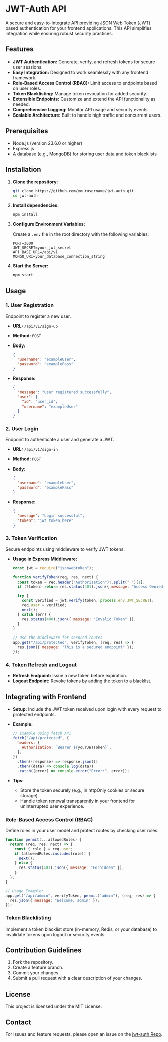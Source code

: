 # JWT-Auth API

A secure and easy-to-integrate API providing JSON Web Token (JWT) based authentication for your frontend applications. This API simplifies integration while ensuring robust security practices.

## Features

- **JWT Authentication:** Generate, verify, and refresh tokens for secure user sessions.
- **Easy Integration:** Designed to work seamlessly with any frontend framework.
- **Role-Based Access Control (RBAC):** Limit access to endpoints based on user roles.
- **Token Blacklisting:** Manage token revocation for added security.
- **Extensible Endpoints:** Customize and extend the API functionality as needed.
- **Comprehensive Logging:** Monitor API usage and security events.
- **Scalable Architecture:** Built to handle high traffic and concurrent users.

## Prerequisites

- Node.js (version 23.6.0 or higher)
- Express.js
- A database (e.g., MongoDB) for storing user data and token blacklists

## Installation

1. **Clone the repository:**

   ```bash
   git clone https://github.com/yourusername/jwt-auth.git
   cd jwt-auth
   ```

2. **Install dependencies:**

   ```bash
   npm install
   ```

3. **Configure Environment Variables:**

   Create a `.env` file in the root directory with the following variables:

   ```env
   PORT=3000
   JWT_SECRET=your_jwt_secret
   API_BASE_URL=/api/v1
   MONGO_URI=your_database_connection_string
   ```

4. **Start the Server:**

   ```bash
   npm start
   ```

## Usage

### 1. User Registration

Endpoint to register a new user.

- **URL:** `/api/v1/sign-up`
- **Method:** `POST`
- **Body:**

  ```json
  {
    "username": "exampleUser",
    "password": "examplePass"
  }
  ```

- **Response:**

  ```json
  {
    "message": "User registered successfully",
    "user": {
      "id": "user_id",
      "username": "exampleUser"
    }
  }
  ```

### 2. User Login

Endpoint to authenticate a user and generate a JWT.

- **URL:** `/api/v1/sign-in`
- **Method:** `POST`
- **Body:**

  ```json
  {
    "username": "exampleUser",
    "password": "examplePass"
  }
  ```

- **Response:**

  ```json
  {
    "message": "Login successful",
    "token": "jwt_token_here"
  }
  ```

### 3. Token Verification

Secure endpoints using middleware to verify JWT tokens.

- **Usage in Express Middleware:**

  ```javascript
  const jwt = require("jsonwebtoken");

  function verifyToken(req, res, next) {
    const token = req.header("Authorization")?.split(" ")[1];
    if (!token) return res.status(401).json({ message: "Access Denied" });

    try {
      const verified = jwt.verify(token, process.env.JWT_SECRET);
      req.user = verified;
      next();
    } catch (err) {
      res.status(400).json({ message: "Invalid Token" });
    }
  }

  // Use the middleware for secured routes
  app.get("/api/protected", verifyToken, (req, res) => {
    res.json({ message: "This is a secured endpoint" });
  });
  ```

### 4. Token Refresh and Logout

- **Refresh Endpoint:** Issue a new token before expiration.
- **Logout Endpoint:** Revoke tokens by adding the token to a blacklist.

## Integrating with Frontend

- **Setup:** Include the JWT token received upon login with every request to protected endpoints.
- **Example:**

  ```javascript
  // Example using fetch API
  fetch("/api/protected", {
    headers: {
      Authorization: `Bearer ${yourJWTToken}`,
    },
  })
    .then((response) => response.json())
    .then((data) => console.log(data))
    .catch((error) => console.error("Error:", error));
  ```

- **Tips:**
  - Store the token securely (e.g., in httpOnly cookies or secure storage).
  - Handle token renewal transparently in your frontend for uninterrupted user experience.

### Role-Based Access Control (RBAC)

Define roles in your user model and protect routes by checking user roles.

```javascript
function permit(...allowedRoles) {
  return (req, res, next) => {
    const { role } = req.user;
    if (allowedRoles.includes(role)) {
      next();
    } else {
      res.status(403).json({ message: "Forbidden" });
    }
  };
}

// Usage Example:
app.get("/api/admin", verifyToken, permit("admin"), (req, res) => {
  res.json({ message: "Welcome, admin" });
});
```

### Token Blacklisting

Implement a token blacklist store (in-memory, Redis, or your database) to invalidate tokens upon logout or security events.

## Contribution Guidelines

1. Fork the repository.
2. Create a feature branch.
3. Commit your changes.
4. Submit a pull request with a clear description of your changes.

## License

This project is licensed under the MIT License.

## Contact

For issues and feature requests, please open an issue on the [jwt-auth Repo](https://github.com/durjoydutta/jwt-auth).
